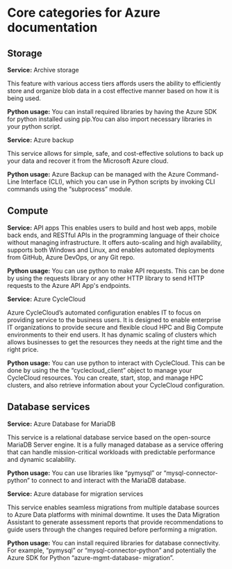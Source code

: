 # Core categories for Azure documentation
## Storage

**Service:** Archive storage

This feature with various access tiers affords users the ability to efficiently store and organize blob data in a cost effective manner based on how it is being used.

**Python usage:** You can install required libraries by having the Azure SDK for python installed using pip.You can also import necessary libraries in your python script.

**Service:** Azure backup

This service allows for simple, safe, and cost-effective solutions to back up your data and recover it from the Microsoft Azure cloud.

**Python usage:** Azure Backup can be managed with the Azure Command-Line Interface (CLI), which you can use in Python scripts by invoking CLI commands using the “subprocess” module.

## Compute

**Service:** API apps
This enables users to build and host web apps, mobile back ends, and RESTful APIs in the programming language of their choice without managing infrastructure. It offers auto-scaling and high availability, supports both Windows and Linux, and enables automated deployments from GitHub, Azure DevOps, or any Git repo.

**Python usage:** You can use python to make API requests. This can be done by using the requests library or any other HTTP library  to send HTTP requests to the Azure API App's endpoints.

**Service:** Azure CycleCloud

Azure CycleCloud’s automated configuration enables IT to focus on providing service to the business users. It is designed to enable enterprise IT organizations to provide secure and flexible cloud HPC and Big Compute environments to their end users. It has dynamic scaling of clusters which allows businesses to get the resources they needs at the right time and the right price. 

**Python usage:** You can use python to interact with CycleCloud. This can be done by using the the “cyclecloud_client” object to manage your CycleCloud resources. You can create, start, stop, and manage HPC clusters, and also retrieve information about your CycleCloud configuration.

## Database services

**Service:** Azure Database for MariaDB

This service is a relational database service based on the open-source MariaDB Server engine. It is a fully managed database as a service offering that can handle mission-critical workloads with predictable performance and dynamic scalability.

**Python usage:** You can use libraries like “pymysql” or “mysql-connector-python” to connect to and interact with the MariaDB database.

**Service:** Azure database for migration services

This service enables seamless migrations from multiple database sources to Azure Data platforms with minimal downtime. It uses the Data Migration Assistant to generate assessment reports that provide recommendations to guide users through the changes required before performing a migration.

**Python usage:** You can install required libraries for database connectivity. For example, “pymysql” or “mysql-connector-python” and potentially the Azure SDK for Python “azure-mgmt-database- migration”.
